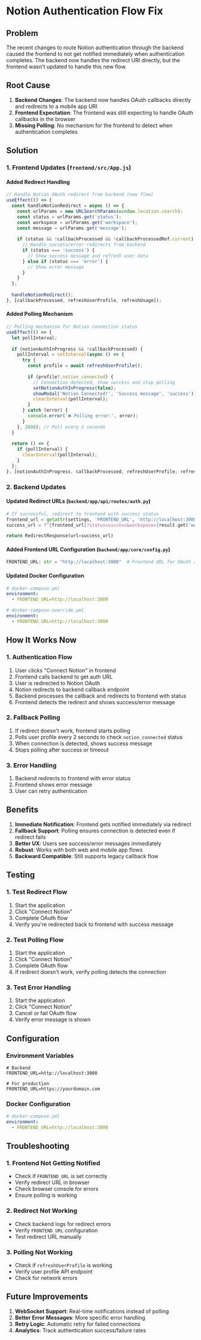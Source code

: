 # Notion Authentication Flow Fix

## Problem
The recent changes to route Notion authentication through the backend caused the frontend to not get notified immediately when authentication completes. The backend now handles the redirect URI directly, but the frontend wasn't updated to handle this new flow.

## Root Cause
1. **Backend Changes**: The backend now handles OAuth callbacks directly and redirects to a mobile app URI
2. **Frontend Expectation**: The frontend was still expecting to handle OAuth callbacks in the browser
3. **Missing Polling**: No mechanism for the frontend to detect when authentication completes

## Solution

### 1. Frontend Updates (`frontend/src/App.js`)

#### **Added Redirect Handling**
```javascript
// Handle Notion OAuth redirect from backend (new flow)
useEffect(() => {
  const handleNotionRedirect = async () => {
    const urlParams = new URLSearchParams(window.location.search);
    const status = urlParams.get('status');
    const workspace = urlParams.get('workspace');
    const message = urlParams.get('message');
    
    if (status && !callbackProcessed && !callbackProcessedRef.current) {
      // Handle success/error redirects from backend
      if (status === 'success') {
        // Show success message and refresh user data
      } else if (status === 'error') {
        // Show error message
      }
    }
  };
  
  handleNotionRedirect();
}, [callbackProcessed, refreshUserProfile, refreshUsage]);
```

#### **Added Polling Mechanism**
```javascript
// Polling mechanism for Notion connection status
useEffect(() => {
  let pollInterval;
  
  if (notionAuthInProgress && !callbackProcessed) {
    pollInterval = setInterval(async () => {
      try {
        const profile = await refreshUserProfile();
        
        if (profile?.notion_connected) {
          // Connection detected, show success and stop polling
          setNotionAuthInProgress(false);
          showModal('Notion Connected!', 'Success message', 'success');
          clearInterval(pollInterval);
        }
      } catch (error) {
        console.error('❌ Polling error:', error);
      }
    }, 2000); // Poll every 2 seconds
  }
  
  return () => {
    if (pollInterval) {
      clearInterval(pollInterval);
    }
  };
}, [notionAuthInProgress, callbackProcessed, refreshUserProfile, refreshUsage]);
```

### 2. Backend Updates

#### **Updated Redirect URLs** (`backend/app/api/routes/auth.py`)
```python
# If successful, redirect to frontend with success status
frontend_url = getattr(settings, 'FRONTEND_URL', 'http://localhost:3000')
success_url = f"{frontend_url}?status=success&workspace={result.get('workspace_name', 'Unknown')}"

return RedirectResponse(url=success_url)
```

#### **Added Frontend URL Configuration** (`backend/app/core/config.py`)
```python
FRONTEND_URL: str = "http://localhost:3000"  # Frontend URL for OAuth redirects
```

#### **Updated Docker Configuration**
```yaml
# docker-compose.yml
environment:
  - FRONTEND_URL=http://localhost:3000

# docker-compose.override.yml
environment:
  - FRONTEND_URL=http://localhost:3000
```

## How It Works Now

### 1. **Authentication Flow**
1. User clicks "Connect Notion" in frontend
2. Frontend calls backend to get auth URL
3. User is redirected to Notion OAuth
4. Notion redirects to backend callback endpoint
5. Backend processes the callback and redirects to frontend with status
6. Frontend detects the redirect and shows success/error message

### 2. **Fallback Polling**
1. If redirect doesn't work, frontend starts polling
2. Polls user profile every 2 seconds to check `notion_connected` status
3. When connection is detected, shows success message
4. Stops polling after success or timeout

### 3. **Error Handling**
1. Backend redirects to frontend with error status
2. Frontend shows error message
3. User can retry authentication

## Benefits

1. **Immediate Notification**: Frontend gets notified immediately via redirect
2. **Fallback Support**: Polling ensures connection is detected even if redirect fails
3. **Better UX**: Users see success/error messages immediately
4. **Robust**: Works with both web and mobile app flows
5. **Backward Compatible**: Still supports legacy callback flow

## Testing

### 1. **Test Redirect Flow**
1. Start the application
2. Click "Connect Notion"
3. Complete OAuth flow
4. Verify you're redirected back to frontend with success message

### 2. **Test Polling Flow**
1. Start the application
2. Click "Connect Notion"
3. Complete OAuth flow
4. If redirect doesn't work, verify polling detects the connection

### 3. **Test Error Handling**
1. Start the application
2. Click "Connect Notion"
3. Cancel or fail OAuth flow
4. Verify error message is shown

## Configuration

### Environment Variables
```env
# Backend
FRONTEND_URL=http://localhost:3000

# For production
FRONTEND_URL=https://yourdomain.com
```

### Docker Configuration
```yaml
# docker-compose.yml
environment:
  - FRONTEND_URL=http://localhost:3000
```

## Troubleshooting

### 1. **Frontend Not Getting Notified**
- Check if `FRONTEND_URL` is set correctly
- Verify redirect URL in browser
- Check browser console for errors
- Ensure polling is working

### 2. **Redirect Not Working**
- Check backend logs for redirect errors
- Verify `FRONTEND_URL` configuration
- Test redirect URL manually

### 3. **Polling Not Working**
- Check if `refreshUserProfile` is working
- Verify user profile API endpoint
- Check for network errors

## Future Improvements

1. **WebSocket Support**: Real-time notifications instead of polling
2. **Better Error Messages**: More specific error handling
3. **Retry Logic**: Automatic retry for failed connections
4. **Analytics**: Track authentication success/failure rates
